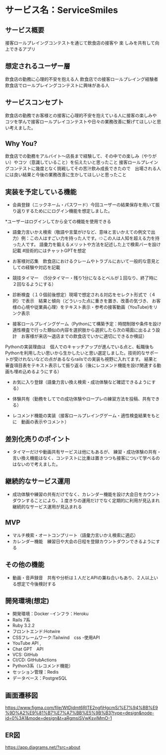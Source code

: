 # サービス名：ServiceSmiles

## サービス概要
接客ロールプレイングコンテストを通じて飲食店の接客や
楽 しみを共有して向上できるアプリ

## 想定されるユーザー層
飲食店の勤務に心理的不安を抱える人
飲食店での接客ロールプレイング経験者
飲食店でロールプレイングコンテストに興味がある人

## サービスコンセプト
飲食店の勤務でお客様との接客に心理的不安を抱えている人に接客の楽しみや
コツを学んで接客ロールプレイコンテストや日々の業務改善に繋げてほしいと思い考えました。

## Why You?
飲食店での勤務をアルバイト〜店長まで経験して、その中での楽しみ（やりがい）やコツ（意識していること）を伝えたいと思ったこと
接客ロールプレイングコンテストに幾度となく挑戦してその苦汁飲み成長できたので　出場される人には良い結果と今後の業務改善に生かしてほしいと思ったこと

## 実装を予定している機能

* 会員登録（ニックネーム・パスワード）今回ユーザーの結果保存を用いて振り返りするためににログイン機能を想定しました。

*ユーザーはログインしてから全ての機能を使用できる

* 語彙力言いかえ検索（敬語や言葉がけなど、意味と言いかえての例文で出力）例：この人はすごい力を持った人です。⇨この人は人知を超える力を持った人です。 語彙力を鍛えるメリットや方法を記述した上で検索バーを設け記載
 #技術的にはチャットGPTを想定

* お客様対応集　飲食店におけるクレームやトラブルにおいて一般的な意見としての経験や対応を記載

* 競技タイマー　（5分タイマー・残り1分になるとベルが１回なり、終了時に２回なるようにする）

* 診断検査（１０個前後想定）現場で想定される対応をセレクト形式で（４択）で表示　結果と傾向（どういった点に重きを置き、改善の気づき、 お客様の心境や従業員心理）をテキスト表示・参考の接客動画（YouTube)をリンク表示

* 接客ロールプレイングゲーム（Pythonにて構築予定：時間制限や条件を設け適性検査で行った類似の内容を選択肢から選択したら次の場面に出るよう設計　お客様が来店〜退店までの飲食店でいかに適切にできるか検証）

Pythonの実装理由は　個人でのキャッチアップが進んでいる点と、転職後もPythonを利用したい思いから生かしたいと思い選定しました。技術的なサポートが受けれないなどの点があるならrailsでの実装も視野に入れてます。
結果と審査項目表をテキスト表示して振り返る（後にレコメンド機能を設け関連する動画も埋め込めるようにする）

* お気に入り登録（語彙力言い換え検索・成功体験など確認できるようにする）

* 体験共有（勤務をしてでの成功体験やロープレの練習方法を投稿、共有できる）

* レコメンド機能の実装（接客ロールプレイングゲーム・適性検査結果をもとに　動画の表示やコメント）

## 差別化売りのポイント
* タイマーだけや動画共有サービスは他にもあるが、
練習・成功体験の共有・言い換え機能はなく、コンテストに比重は置きつつも接客について学べるのはないので考えました。

## 継続的なサービス運用
* 成功体験や練習の共有だけでなく、カレンダー機能を設け大会日をカウントダウンすることにより、１度きりの運用だけでなく定期的に利用が見込まれ継続的なサービス運用が見込まれる

## MVP
* マルチ検索・オートコンプリート（語彙力言いかえ検索に適応）
* カレンダー機能　練習日や大会の日程を登録カウントダウンできるようにする

## その他の機能
* 動画・音声録音　共有や分析は１人だとAPIの兼ね合いもあり、２人以上いる想定で今後検討する

## 開発環境(想定)
- 開発環境：Docker
-インフラ：Heroku
- Rails 7系
- Ruby 3.2.2
- フロントエンド:Hotwire
- CSSフレームワーク:Tailwind　css
-使用API
- YouTube API ,
- Chat GPT　API
- VCS: GitHub
- CI/CD: GitHubActions
- Python3系（レコメンド機能）
- セッション管理：Redis
- データベース：PostgreSQL

## 画面遷移図
https://www.figma.com/file/WtDjdmt6RITE2ngfiHgcmS/%E7%94%BB%E9%9D%A2%E9%81%B7%E7%A7%BB%E5%9B%B3?type=design&node-id=0%3A1&mode=design&t=aRgmsiSVwKsviMmO-1

## ER図
https://app.diagrams.net/?src=about